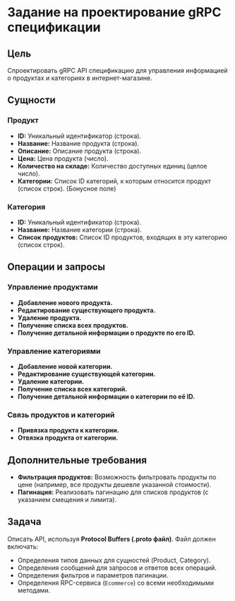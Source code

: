 # Задание на проектирование gRPC спецификации

## Цель

Спроектировать gRPC API спецификацию для управления информацией о продуктах и категориях в интернет-магазине.

## Сущности

### Продукт
*   **ID:** Уникальный идентификатор (строка).
*   **Название:** Название продукта (строка).
*   **Описание:** Описание продукта (строка).
*   **Цена:** Цена продукта (число).
*   **Количество на складе:** Количество доступных единиц (целое число).
*   **Категории:** Список ID категорий, к которым относится продукт (список строк). (Бонусное поле)

### Категория
*   **ID:** Уникальный идентификатор (строка).
*   **Название:** Название категории (строка).
*   **Список продуктов:** Список ID продуктов, входящих в эту категорию (список строк).

## Операции и запросы

### Управление продуктами
*   **Добавление нового продукта.**
*   **Редактирование существующего продукта.**
*   **Удаление продукта.**
*   **Получение списка всех продуктов.**
*   **Получение детальной информации о продукте по его ID.**

### Управление категориями
*   **Добавление новой категории.**
*   **Редактирование существующей категории.**
*   **Удаление категории.**
*   **Получение списка всех категорий.**
*   **Получение детальной информации о категории по её ID.**

### Связь продуктов и категорий
*   **Привязка продукта к категории.**
*   **Отвязка продукта от категории.**

## Дополнительные требования

*   **Фильтрация продуктов:** Возможность фильтровать продукты по цене (например, все продукты дешевле указанной стоимости).
*   **Пагинация:** Реализовать пагинацию для списков продуктов (с указанием смещения и лимита).

## Задача

Описать API, используя **Protocol Buffers (.proto файл)**. Файл должен включать:
*   Определения типов данных для сущностей (Product, Category).
*   Определения сообщений для запросов и ответов всех операций.
*   Определения фильтров и параметров пагинации.
*   Определения RPC-сервиса (`Ecommerce`) со всеми необходимыми методами.